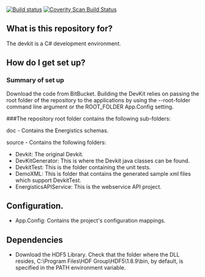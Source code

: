 [![Build status](https://ci.appveyor.com/api/projects/status/pbqh9kgp6bxf81bm?svg=true)](https://ci.appveyor.com/project/PDS/devkit-c)
[![Coverity Scan Build Status](https://scan.coverity.com/projects/20691/badge.svg)](https://scan.coverity.com/projects/pds-technology-devkit-c)

##  What is this repository for? 
  The devkit is a C# development environment.

##   How do I get set up?   
###   Summary of set up  
Download the code from BitBucket.  Building the DevKit relies on passing the root folder of the repository to the applications by using the --root-folder command line argument or the ROOT_FOLDER App.Config setting. 

###The repository root folder contains the following sub-folders:

doc - Contains the Energistics schemas.

source - Contains the following folders:

*  Devkit:  The original Devkit. 
*  DevKitGenerator: This is where the Devkit java classes can be found.    
*  DevkitTest: This is the folder containing the unit tests. 
*  DemoXML: This is folder that contains the generated sample xml files which support DevkitTest.   
*  EnergisticsAPIService: This is the webservice API project.   

##   Configuration.    
* App.Config: Contains the project's configuration mappings.  

##    Dependencies

* Download the HDF5 Library. Check that the folder where the DLL resides, C:\Program Files\HDF Group\HDF5\1.8.9\bin, by default, is specified in the PATH environment variable.